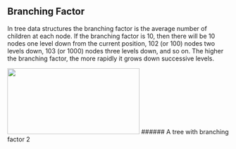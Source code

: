 ## Branching Factor

In tree data structures the branching factor is the average number of children at each node. If the branching factor is 10, then there will be 10 nodes one level down from the current position, 102 (or 100) nodes two levels down, 103 (or 1000) nodes three levels down, and so on. The higher the branching factor, the more rapidly it grows down successive levels. 

<img src="/assets/image06.png" width="300" height="150" />
###### A tree with branching factor 2


